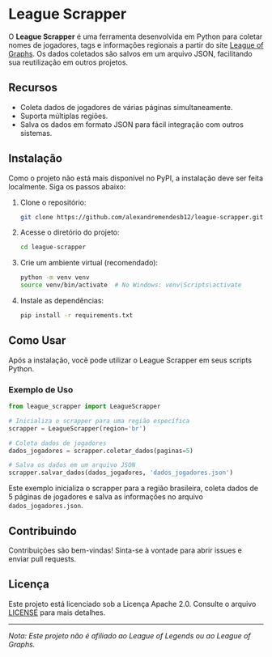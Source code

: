 
# League Scrapper

O **League Scrapper** é uma ferramenta desenvolvida em Python para coletar nomes de jogadores, tags e informações regionais a partir do site [League of Graphs](https://www.leagueofgraphs.com). Os dados coletados são salvos em um arquivo JSON, facilitando sua reutilização em outros projetos.

## Recursos

- Coleta dados de jogadores de várias páginas simultaneamente.
- Suporta múltiplas regiões.
- Salva os dados em formato JSON para fácil integração com outros sistemas.

## Instalação

Como o projeto não está mais disponível no PyPI, a instalação deve ser feita localmente. Siga os passos abaixo:

1. Clone o repositório:

   ```bash
   git clone https://github.com/alexandremendesb12/league-scrapper.git
   ```

2. Acesse o diretório do projeto:

   ```bash
   cd league-scrapper
   ```

3. Crie um ambiente virtual (recomendado):

   ```bash
   python -m venv venv
   source venv/bin/activate  # No Windows: venv\Scripts\activate
   ```

4. Instale as dependências:

   ```bash
   pip install -r requirements.txt
   ```

## Como Usar

Após a instalação, você pode utilizar o League Scrapper em seus scripts Python.

### Exemplo de Uso

```python
from league_scrapper import LeagueScrapper

# Inicializa o scrapper para uma região específica
scrapper = LeagueScrapper(region='br')

# Coleta dados de jogadores
dados_jogadores = scrapper.coletar_dados(paginas=5)

# Salva os dados em um arquivo JSON
scrapper.salvar_dados(dados_jogadores, 'dados_jogadores.json')
```

Este exemplo inicializa o scrapper para a região brasileira, coleta dados de 5 páginas de jogadores e salva as informações no arquivo `dados_jogadores.json`.

## Contribuindo

Contribuições são bem-vindas! Sinta-se à vontade para abrir issues e enviar pull requests.

## Licença

Este projeto está licenciado sob a Licença Apache 2.0. Consulte o arquivo [LICENSE](LICENSE) para mais detalhes.

---

*Nota: Este projeto não é afiliado ao League of Legends ou ao League of Graphs.*
